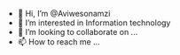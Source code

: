 - 👋 Hi, I’m @Aviwesonamzi
- 👀 I’m interested in Information technology
- 💞️ I’m looking to collaborate on ...
- 📫 How to reach me ...

<!---
Aviwesonamzi/Aviwesonamzi is a ✨ special ✨ repository because its `README.md` (this file) appears on your GitHub profile.
You can click the Preview link to take a look at your changes.
--->
